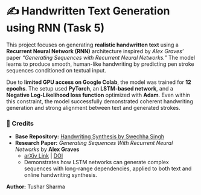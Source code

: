 # ✍️ Handwritten Text Generation using RNN (Task 5)

This project focuses on generating **realistic handwritten text** using a **Recurrent Neural Network (RNN)** architecture inspired by *Alex Graves’* paper *“Generating Sequences with Recurrent Neural Networks.”* The model learns to produce smooth, human-like handwriting by predicting pen stroke sequences conditioned on textual input.

Due to **limited GPU access on Google Colab**, the model was trained for **12 epochs**. The setup used **PyTorch**, an **LSTM-based network**, and a **Negative Log-Likelihood loss function** optimized with **Adam**. Even within this constraint, the model successfully demonstrated coherent handwriting generation and strong alignment between text and generated strokes.

### 📘 Credits  
- **Base Repository:** [Handwriting Synthesis by Swechha Singh](https://github.com/swechhasingh/Handwriting-synthesis.git)  
- **Research Paper:** *Generating Sequences With Recurrent Neural Networks* by **Alex Graves**  
  - [arXiv Link](https://arxiv.org/abs/1308.0850) | [DOI](https://doi.org/10.48550/arXiv.1308.0850)  
  - Demonstrates how LSTM networks can generate complex sequences with long-range dependencies, applied to both text and online handwriting synthesis.  

**Author:** Tushar Sharma  

